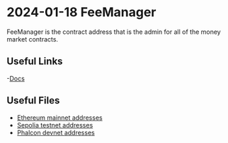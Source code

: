 # 2024-01-18 FeeManager

FeeManager is the contract address that is the admin for all of the money market contracts.

## Useful Links

-[Docs](https://docs.blueberry.garden/developer-guides/contracts/blueberry-bank/fee-manager)

## Useful Files

- [Ethereum mainnet addresses](./output/mainnet.json)
- [Sepolia testnet addresses](./output/sepolia.json)
- [Phalcon devnet addresses](./output/phalcon.json)
